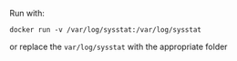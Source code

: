 Run with:

```
docker run -v /var/log/sysstat:/var/log/sysstat
```

or replace the `var/log/sysstat` with the appropriate folder
